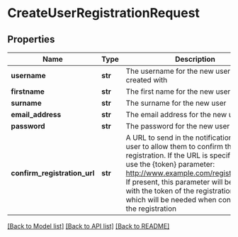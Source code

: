 # CreateUserRegistrationRequest

## Properties
Name | Type | Description | Notes
------------ | ------------- | ------------- | -------------
**username** | **str** | The username for the new user to be created with | 
**firstname** | **str** | The first name for the new user | [optional] 
**surname** | **str** | The surname for the new user | [optional] 
**email_address** | **str** | The email address for the new user | 
**password** | **str** | The password for the new user | 
**confirm_registration_url** | **str** | A URL to send in the notification to the user to allow them to confirm their registration.    If the URL is specified, it can use the {token} parameter:    http://www.example.com/register/{token}    If present, this parameter will be replaced with the token of the registration request, which will be needed when confirming the registration | [optional] 

[[Back to Model list]](../README.md#documentation-for-models) [[Back to API list]](../README.md#documentation-for-api-endpoints) [[Back to README]](../README.md)


